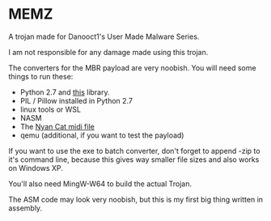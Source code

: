 # MEMZ
A trojan made for Danooct1's User Made Malware Series.

I am not responsible for any damage made using this trojan.

The converters for the MBR payload are very noobish. You will need some things to run these:

 - Python 2.7 and [this](https://github.com/vishnubob/python-midi) library.
 - PIL / Pillow installed in Python 2.7
 - linux tools or WSL
 - NASM
 - The [Nyan Cat midi file](https://github.com/Leurak/MEMZ/issues/47)
 - qemu (additional, if you want to test the payload)
 
If you want to use the exe to batch converter, don't forget to append -zip to it's command line, because this gives way smaller file sizes and also works on Windows XP.

You'll also need MingW-W64 to build the actual Trojan.

The ASM code may look very noobish, but this is my first big thing written in assembly.